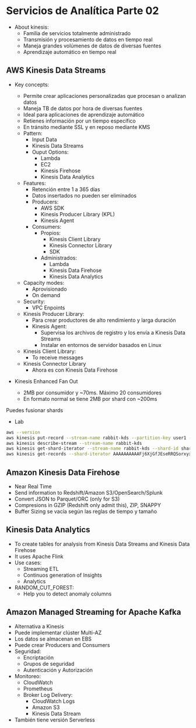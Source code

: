 # Servicios de Analítica Parte 02

* About kinesis:
    * Familia de servicios totalmente administrado
    * Transmisión y procesamiento de datos en tiempo real
    * Maneja grandes volúmenes de datos de diversas fuentes
    * Aprendizaje automático en tiempo real 

## AWS Kinesis Data Streams

* Key concepts:
    * Permite crear aplicaciones personalizadas que procesan o analizan datos
    * Maneja TB de datos por hora de diversas fuentes
    * Ideal para aplicaciones de aprendizaje automático
    * Retienes información por un tiempo específico
    * En tránsito mediante SSL y en reposo mediante KMS
    * Pattern:
        * Input Data
        * Kinesis Data Streams
        * Ouput Options:
            * Lambda
            * EC2
            * Kinesis Firehose
            * Kinesis Data Analytics
    * Features:
        * Retención entre 1 a 365 días
        * Datos insertados no pueden ser eliminados
        * Producers:
            * AWS SDK
            * Kinesis Producer Library (KPL)
            * Kinesis Agent
        * Consumers:
            * Propios:
                * Kinesis Client Library
                * Kinesis Connector Library
                * SDK
            * Administrados:
                * Lambda
                * Kinesis Data Firehose
                * Kinesis Data Analytics
    * Capacity modes:
        * Aprovisionado
        * On demand
    * Security:
        * VPC Enpoints
    * Kinesis Producer Library:
        * Para crear productores de alto rendimiento y larga duración
        * Kinesis Agent:
            * Supervisa los archivos de registro y los envía a Kinesis Data Streams
            * Instalar en entornos de servidor basados en Linux
    * Kinesis Client Library:
        * To receive messages
    * Kinesis Connector Library
        * Ahora es con Kinesis Data Firehose

* Kinesis Enhanced Fan Out
    * 2MB por consumidor y ~70ms. Máximo 20 consumidores
    * En formato normal se tiene 2MB por shard con ~200ms

Puedes fusionar shards

* Lab

```bash
aws --version
aws kinesis put-record --stream-name rabbit-kds --partition-key user1 --data "user signup" --cli-binary-format raw-in-base64-out
aws kinesis describe-stream --stream-name rabbit-kds
aws kinesis get-shard-iterator --stream-name rabbit-kds --shard-id shardId-000000000000 --shard-iterator-type TRIM_HORIZON
aws kinesis get-records --shard-iterator AAAAAAAAAAFj6XjGfJEseRRQSorxyxYzStkMtpl3o7RNxref/mvYD+TX9enZUKscx9uKnZ8dyPHSl/W/pFT0hC40CzY3uHznrVMA6lOewMzu0WG3gjQlqgWu+a2tDKG0xtGdGh1lT3DBMb/puLqXeXmJXJdNH3T5Hk2asN1GPzlXocibUP0KEt6ccJbvEu2RlreTgC3tjPrCmuXzBSFCZ+ZicGlPPbwU8MMhevqsZ+VLM9U/cRep9A==
```

## Amazon Kinesis Data Firehose

* Near Real Time
* Send information to Redshift/Amazon S3/OpenSearch/Splunk
* Convert JSON to Parquet/ORC (only for S3)
* Compresions in GZIP (Redshift only admit this), ZIP, SNAPPY
* Buffer Sizing se vacía según las reglas de tiempo y tamaño

## Kinesis Data Analytics

* To create tables for analysis from Kinesis Data Streams and Kinesis Data Firehose
* It uses Apache Flink
* Use cases:
    * Streaming ETL
    * Continuos generation of Insights
    * Analytics
* RANDOM_CUT_FOREST:
    * Help you to detect anomaly columns

## Amazon Managed Streaming for Apache Kafka

* Alternativa a Kinesis
* Puede implementar clúster Multi-AZ
* Los datos se almacenan en EBS
* Puede crear Producers and Consumers
* Seguridad:
    * Encriptación
    * Grupos de seguridad
    * Autenticación y Autorización
* Monitoreo:
    * CloudWatch
    * Prometheus
    * Broker Log Delivery:
        * CloudWatch Logs
        * Amazon S3
        * Kinesis Data Stream
* También tiene versión Serverless